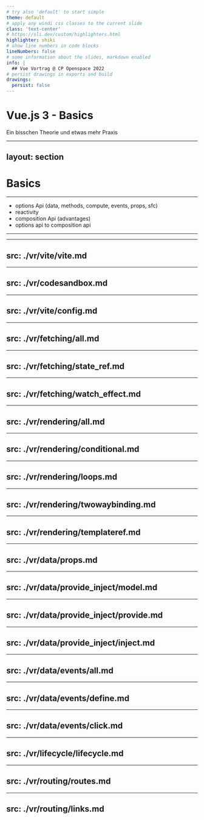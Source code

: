 ```yaml
---
# try also 'default' to start simple
theme: default
# apply any windi css classes to the current slide
class: 'text-center'
# https://sli.dev/custom/highlighters.html
highlighter: shiki
# show line numbers in code blocks
lineNumbers: false
# some information about the slides, markdown enabled
info: |
  ## Vue Vortrag @ CP Openspace 2022
# persist drawings in exports and build
drawings:
  persist: false
---
```


# Vue.js 3 - Basics

Ein bisschen Theorie und etwas mehr Praxis

---
layout: section
---

# Basics

---

- options Api (data, methods, compute, events, props, sfc)
- reactivity
- composition Api (advantages)
- options api to composition api
---


---
src: ./vr/vite/vite.md
---

---
src: ./vr/codesandbox.md
---


---
src: ./vr/vite/config.md
---

---
src: ./vr/fetching/all.md
---

---
src: ./vr/fetching/state_ref.md
---

---
src: ./vr/fetching/watch_effect.md
---

---
src: ./vr/rendering/all.md
---

---
src: ./vr/rendering/conditional.md
---

---
src: ./vr/rendering/loops.md
---

---
src: ./vr/rendering/twowaybinding.md
---

---
src: ./vr/rendering/templateref.md
---

---
src: ./vr/data/props.md
---

---
src: ./vr/data/provide_inject/model.md
---

---
src: ./vr/data/provide_inject/provide.md
---

---
src: ./vr/data/provide_inject/inject.md
---

---
src: ./vr/data/events/all.md
---

---
src: ./vr/data/events/define.md
---

---
src: ./vr/data/events/click.md
---

---
src: ./vr/lifecycle/lifecycle.md
---

---
src: ./vr/routing/routes.md
---

---
src: ./vr/routing/links.md
---


